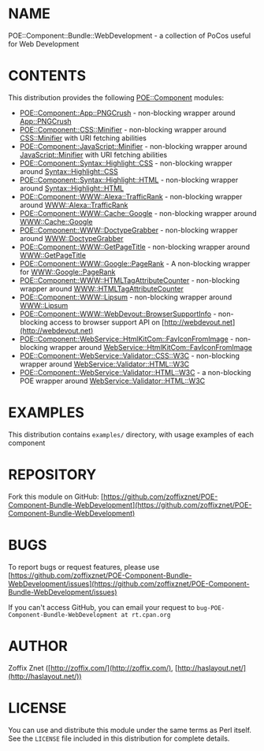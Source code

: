 # NAME

POE::Component::Bundle::WebDevelopment - a collection of PoCos useful for Web Development

# CONTENTS

This distribution provides the following
[POE::Component](https://metacpan.org/pod/POE::Component) modules:

- [POE::Component::App::PNGCrush](https://metacpan.org/pod/POE::Component::App::PNGCrush) - non-blocking wrapper around [App::PNGCrush](https://metacpan.org/pod/App::PNGCrush)
- [POE::Component::CSS::Minifier](https://metacpan.org/pod/POE::Component::CSS::Minifier) - non-blocking wrapper around [CSS::Minifier](https://metacpan.org/pod/CSS::Minifier) with URI fetching abilities
- [POE::Component::JavaScript::Minifier](https://metacpan.org/pod/POE::Component::JavaScript::Minifier) - non-blocking wrapper around [JavaScript::Minifier](https://metacpan.org/pod/JavaScript::Minifier) with URI fetching abilities
- [POE::Component::Syntax::Highlight::CSS](https://metacpan.org/pod/POE::Component::Syntax::Highlight::CSS) - non-blocking wrapper around [Syntax::Highlight::CSS](https://metacpan.org/pod/Syntax::Highlight::CSS)
- [POE::Component::Syntax::Highlight::HTML](https://metacpan.org/pod/POE::Component::Syntax::Highlight::HTML) - non-blocking wrapper around [Syntax::Highlight::HTML](https://metacpan.org/pod/Syntax::Highlight::HTML)
- [POE::Component::WWW::Alexa::TrafficRank](https://metacpan.org/pod/POE::Component::WWW::Alexa::TrafficRank) - non-blocking wrapper around [WWW::Alexa::TrafficRank](https://metacpan.org/pod/WWW::Alexa::TrafficRank)
- [POE::Component::WWW::Cache::Google](https://metacpan.org/pod/POE::Component::WWW::Cache::Google) - non-blocking wrapper around [WWW::Cache::Google](https://metacpan.org/pod/WWW::Cache::Google)
- [POE::Component::WWW::DoctypeGrabber](https://metacpan.org/pod/POE::Component::WWW::DoctypeGrabber) - non-blocking wrapper around [WWW::DoctypeGrabber](https://metacpan.org/pod/WWW::DoctypeGrabber)
- [POE::Component::WWW::GetPageTitle](https://metacpan.org/pod/POE::Component::WWW::GetPageTitle) - non-blocking wrapper around [WWW::GetPageTitle](https://metacpan.org/pod/WWW::GetPageTitle)
- [POE::Component::WWW::Google::PageRank](https://metacpan.org/pod/POE::Component::WWW::Google::PageRank) - A non-blocking wrapper for [WWW::Google::PageRank](https://metacpan.org/pod/WWW::Google::PageRank)
- [POE::Component::WWW::HTMLTagAttributeCounter](https://metacpan.org/pod/POE::Component::WWW::HTMLTagAttributeCounter) - non-blocking wrapper around [WWW::HTMLTagAttributeCounter](https://metacpan.org/pod/WWW::HTMLTagAttributeCounter)
- [POE::Component::WWW::Lipsum](https://metacpan.org/pod/POE::Component::WWW::Lipsum) - non-blocking wrapper around [WWW::Lipsum](https://metacpan.org/pod/WWW::Lipsum)
- [POE::Component::WWW::WebDevout::BrowserSupportInfo](https://metacpan.org/pod/POE::Component::WWW::WebDevout::BrowserSupportInfo) - non-blocking access to browser support API on [http://webdevout.net](http://webdevout.net)
- [POE::Component::WebService::HtmlKitCom::FavIconFromImage](https://metacpan.org/pod/POE::Component::WebService::HtmlKitCom::FavIconFromImage) - non-blocking wrapper around [WebService::HtmlKitCom::FavIconFromImage](https://metacpan.org/pod/WebService::HtmlKitCom::FavIconFromImage)
- [POE::Component::WebService::Validator::CSS::W3C](https://metacpan.org/pod/POE::Component::WebService::Validator::CSS::W3C) - non-blocking wrapper around [WebService::Validator::HTML::W3C](https://metacpan.org/pod/WebService::Validator::HTML::W3C)
- [POE::Component::WebService::Validator::HTML::W3C](https://metacpan.org/pod/POE::Component::WebService::Validator::HTML::W3C) - a non-blocking POE wrapper around [WebService::Validator::HTML::W3C](https://metacpan.org/pod/WebService::Validator::HTML::W3C)

# EXAMPLES

This distribution contains `examples/` directory, with usage examples
of each component

# REPOSITORY

Fork this module on GitHub:
[https://github.com/zoffixznet/POE-Component-Bundle-WebDevelopment](https://github.com/zoffixznet/POE-Component-Bundle-WebDevelopment)

# BUGS

To report bugs or request features, please use
[https://github.com/zoffixznet/POE-Component-Bundle-WebDevelopment/issues](https://github.com/zoffixznet/POE-Component-Bundle-WebDevelopment/issues)

If you can't access GitHub, you can email your request
to `bug-POE-Component-Bundle-WebDevelopment at rt.cpan.org`

# AUTHOR

Zoffix Znet <zoffix at cpan.org>
([http://zoffix.com/](http://zoffix.com/), [http://haslayout.net/](http://haslayout.net/))

# LICENSE

You can use and distribute this module under the same terms as Perl itself.
See the `LICENSE` file included in this distribution for complete
details.
